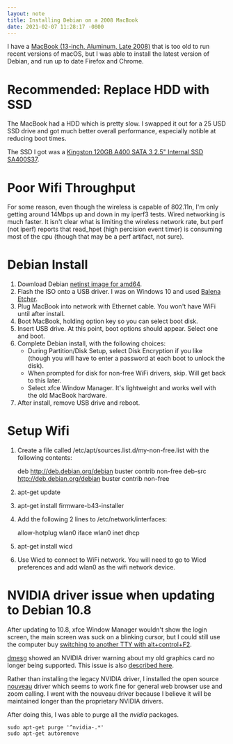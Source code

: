 ```yaml
---
layout: note
title: Installing Debian on a 2008 MacBook
date: 2021-02-07 11:28:17 -0800
---
```


I have a [MacBook (13-inch, Aluminum, Late
2008)](https://apple-history.com/mb_late_08) that is too old to run recent
versions of macOS, but I was able to install the latest version of Debian, 
and run up to date Firefox and Chrome.

# Recommended: Replace HDD with SSD

The MacBook had a HDD which is pretty slow. I swapped it out for a 25 USD SSD drive and got much better overall performance, especially notible at reducing boot times.

The SSD I got was a [Kingston 120GB A400 SATA 3 2.5" Internal SSD
SA400S37](https://www.kingston.com/us/ssd/a400-solid-state-drive).

# Poor Wifi Throughput

For some reason, even though the wireless is capable of 802.11n, I'm only
getting around 14Mbps up and down in my iperf3 tests. Wired networking is much
faster. It isn't clear what is limiting the wireless network rate, but perf
(not iperf) reports that read_hpet (high percision event timer) is
consuming most of the cpu (though that may be a perf artifact, not sure).

# Debian Install

1. Download Debian [netinst image for amd64](https://www.debian.org/CD/netinst/).
1. Flash the ISO onto a USB driver. I was on Windows 10 and used [Balena Etcher](https://www.balena.io/etcher/).
1. Plug MacBook into network with Ethernet cable. You won't have WiFi until
   after install.
1. Boot MacBook, holding option key so you can select boot disk.
1. Insert USB drive. At this point, boot options should appear. Select one and
   boot.
1. Complete Debian install, with the following choices:
    - During Partition/Disk Setup, select Disk Encryption if you like (though
      you will have to enter a password at each boot to unlock the disk).
    - When prompted for disk for non-free WiFi drivers, skip. Will get back to
      this later.
    - Select xfce Window Manager. It's lightweight and works well with the old
      MacBook hardware.
1. After install, remove USB drive and reboot.


# Setup Wifi

1. Create a file called /etc/apt/sources.list.d/my-non-free.list with the
   following contents:

    deb http://deb.debian.org/debian buster contrib non-free
    deb-src http://deb.debian.org/debian buster contrib non-free

1. apt-get update
1. apt-get install firmware-b43-installer
1. Add the following 2 lines to /etc/network/interfaces:

   allow-hotplug wlan0
   iface wlan0 inet dhcp

1. apt-get install wicd
1. Use Wicd to connect to WiFi network. You will need to go to Wicd preferences
   and add wlan0 as the wifi network device.

# NVIDIA driver issue when updating to Debian 10.8

After updating to 10.8, xfce Window Manager wouldn't show the login screen,
the main screen was suck on a blinking cursor, but I could still use the
computer buy [switching to another TTY with alt+control+F2](https://wiki.debian.org/Console).

[dmesg](https://man7.org/linux/man-pages/man1/dmesg.1.html) showed an NVIDIA
driver warning about my old graphics card no longer being supported. This issue
is also [described
here](https://wiki.debian.org/NvidiaGraphicsDrivers#Driver_stops_working_after_upgrading_Debian).

Rather than installing the legacy NVIDIA driver, I installed the open source
[nouveau](https://nouveau.freedesktop.org/) driver which seems to work fine
for general web browser use and zoom calling. I went with the nouveau driver
because I believe it will be maintained longer than the proprietary NVIDIA
drivers.

After doing this, I was able to purge all the *nvidia* packages.

    sudo apt-get purge '^nvidia-.*'
    sudo apt-get autoremove
